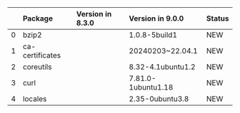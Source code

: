 <!-- markdown-link-check-disable -->

|    | Package         | Version in 8.3.0   | Version in 9.0.0   | Status   |
|---:|:----------------|:-------------------|:-------------------|:---------|
|  0 | bzip2           |                    | 1.0.8-5build1      | NEW      |
|  1 | ca-certificates |                    | 20240203~22.04.1   | NEW      |
|  2 | coreutils       |                    | 8.32-4.1ubuntu1.2  | NEW      |
|  3 | curl            |                    | 7.81.0-1ubuntu1.18 | NEW      |
|  4 | locales         |                    | 2.35-0ubuntu3.8    | NEW      |